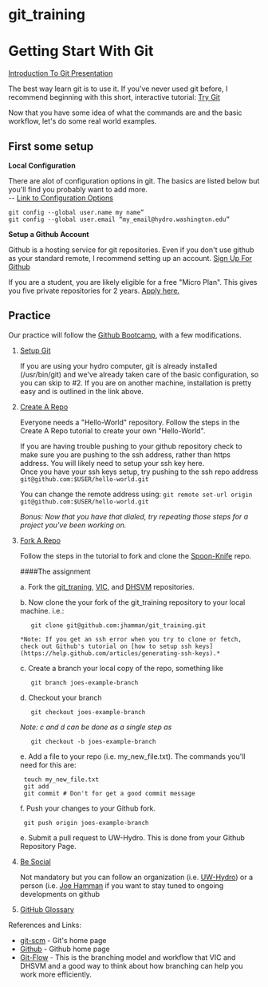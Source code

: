 git_training
============

# Getting Start With Git #

[Introduction To Git Presentation](https://github.com/UW-Hydro/git_training/raw/master/presentation/GitIntro_jhamman.pdf)

The best way learn git is to use it. If you've never used git before, I recommend beginning with this short, interactive tutorial: [Try Git](http://try.github.com/)

Now that you have some idea of what the commands are and the basic workflow, let's do some real world examples.  

## First some setup

**Local Configuration**

There are alot of configuration options in git.  The basics are listed below but you'll find you probably want to add more.  
 -- [Link to Configuration Options](http://git-scm.com/book/en/Customizing-Git-Git-Configuration)

    git config --global user.name my name”
    git config --global user.email “my_email@hydro.washington.edu”

**Setup a Github Account**

Github is a hosting service for git repositories.  Even if you don't use github as your standard remote, I recommend  setting up an account.  [Sign Up For Github](https://github.com/join)

If you are a student, you are likely eligible for a free "Micro Plan".  This gives you five private repositories for 2 years.  [Apply here.](https://github.com/edu)

## Practice
Our practice will follow the [Github Bootcamp](https://help.github.com/categories/54/articles), with a few modifications.  

1. [Setup Git](https://help.github.com/articles/set-up-git) 

    If you are using your hydro computer, git is already installed (/usr/bin/git) and we've already taken care of the basic configuration, so you can skip to #2.  If you are on another machine, installation is pretty easy and is outlined in the link above.  

2. [Create A Repo](https://help.github.com/articles/create-a-repo)

    Everyone needs a "Hello-World" repository.  Follow the steps in the Create A Repo tutorial to create your own "Hello-World".

    If you are having trouble pushing to your github repository check to make sure you are pushing to the ssh address, rather than https address.  You will likely need to setup your ssh key here.  
    Once you have your ssh keys setup, try pushing to the ssh repo address `git@github.com:$USER/hello-world.git`

    You can change the remote address using: `git remote set-url origin git@github.com:$USER/hello-world.git`

    *Bonus:  Now that you have that dialed, try repeating those steps for a project you've been working on.* 

3. [Fork A Repo](https://help.github.com/articles/fork-a-repo)

    Follow the steps in the tutorial to fork and clone the [Spoon-Knife](https://github.com/octocat/Spoon-Knife) repo.

    ####The assignment
    
    a.  Fork the [git_traning](https://github.com/UW-Hydro/git_training), [VIC](https://github.com/UW-Hydro/VIC), and [DHSVM](https://github.com/UW-Hydro/DHSVM) repositories.   

    b.  Now clone the your fork of the git_training repository to your local machine. i.e.: 
        
          git clone git@github.com:jhamman/git_training.git

       *Note: If you get an ssh error when you try to clone or fetch, check out Github's tutorial on [how to setup ssh keys](https://help.github.com/articles/generating-ssh-keys).*

    c.  Create a branch your local copy of the repo, something like
    
          git branch joes-example-branch

    d.  Checkout your branch
        
          git checkout joes-example-branch

      *Note: c and d can be done as a single step as* 
      
          git checkout -b joes-example-branch

    e.  Add a file to your repo (i.e. my_new_file.txt).  The commands you'll need for this are:

        touch my_new_file.txt
        git add
        git commit # Don't for get a good commit message

    f.  Push your changes to your Github fork.
        
        git push origin joes-example-branch

    e.  Submit a pull request to UW-Hydro.  This is done from your Github Repository Page.

4. [Be Social](https://help.github.com/articles/be-social)

    Not mandatory but you can follow an organization (i.e. [UW-Hydro]()) or a person (i.e. [Joe Hamman](https://github.com/jhamman) if you want to stay tuned to ongoing developments on github
5. [GitHub Glossary](https://help.github.com/articles/github-glossary)

References and Links:

- [git-scm](http://git-scm.com/) - Git's home page
- [Github](https://github.com/) - Github home page
- [Git-Flow](http://nvie.com/posts/a-successful-git-branching-model/) - This is the branching model and workflow that VIC and DHSVM and a good way to think about how branching can help you work more efficiently.  
